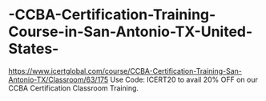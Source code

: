 # -CCBA-Certification-Training-Course-in-San-Antonio-TX-United-States-
https://www.icertglobal.com/course/CCBA-Certification-Training-San-Antonio-TX/Classroom/63/175                Use Code: ICERT20 to avail 20% OFF on our CCBA Certification Classroom Training.
